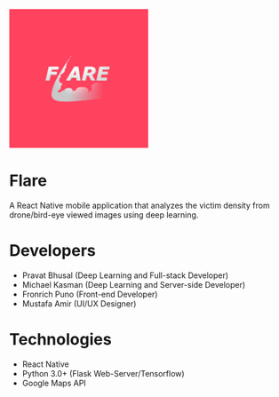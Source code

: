 <img src="https://raw.githubusercontent.com/Shadowsych/flare/master/assets/splash.png" width="250" height="250"/>

# Flare
A React Native mobile application that analyzes the victim density from drone/bird-eye viewed images using deep learning.

# Developers
- Pravat Bhusal (Deep Learning and Full-stack Developer)
- Michael Kasman (Deep Learning and Server-side Developer)
- Fronrich Puno (Front-end Developer)
- Mustafa Amir (UI/UX Designer)

# Technologies
- React Native
- Python 3.0+ (Flask Web-Server/Tensorflow)
- Google Maps API
